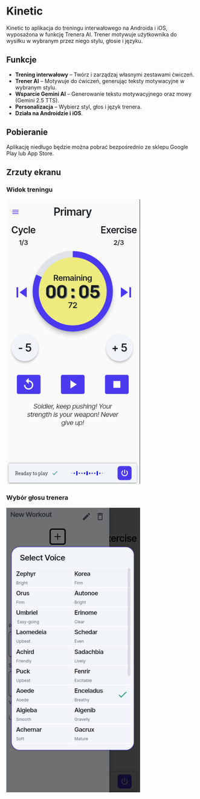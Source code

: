 # Kinetic

Kinetic to aplikacja do treningu interwałowego na Androida i iOS, wyposażona w funkcję Trenera AI. Trener motywuje użytkownika do wysiłku w wybranym przez niego stylu, głosie i języku.

## Funkcje

- **Trening interwałowy** – Twórz i zarządzaj własnymi zestawami ćwiczeń.
- **Trener AI** – Motywuje do ćwiczeń, generując teksty motywacyjne w wybranym stylu.
- **Wsparcie Gemini AI** – Generowanie tekstu motywacyjnego oraz mowy (Gemini 2.5 TTS).
- **Personalizacja** – Wybierz styl, głos i język trenera.
- **Działa na Androidzie i iOS**.

## Pobieranie

Aplikację niedługo będzie można pobrać bezpośrednio ze sklepu Google Play lub App Store.

## Zrzuty ekranu

### Widok treningu
![Widok treningu](assets/images/screenshot1.png)

### Wybór głosu trenera
![Wybór głosu](assets/images/screenshot2.png)

